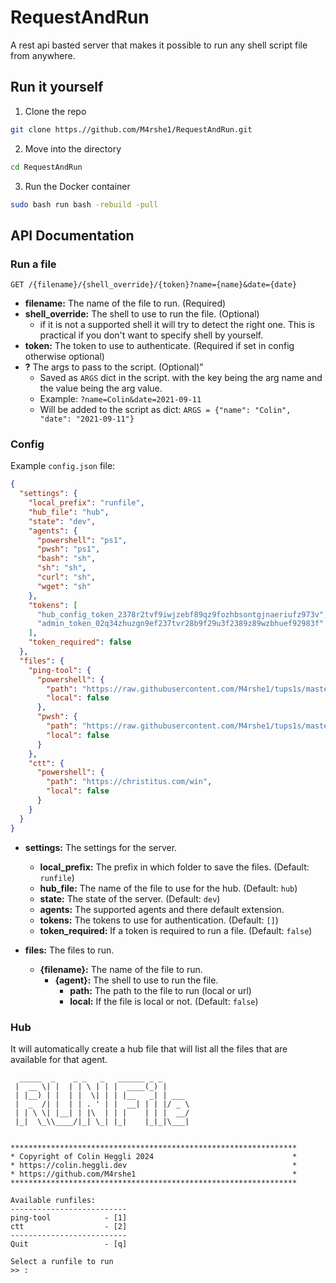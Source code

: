 # RequestAndRun
A rest api basted server that makes it possible to run any shell script file from anywhere.

## Run it yourself
1. Clone the repo

```bash
git clone https.//github.com/M4rshe1/RequestAndRun.git
```

2. Move into the directory

```bash
cd RequestAndRun
```

3. Run the Docker container

```bash
sudo bash run bash -rebuild -pull
```

## API Documentation

### Run a file
```http
GET /{filename}/{shell_override}/{token}?name={name}&date={date}
```

- **filename:** The name of the file to run. (Required)  
- **shell_override:** The shell to use to run the file. (Optional)  
  - if it is not a supported shell it will try to detect the right one. This is practical if you don't want to specify shell by yourself.
- **token:** The token to use to authenticate. (Required if set in config otherwise optional) 
- **?** The args to pass to the script. (Optional)"
    - Saved as `ARGS` dict in the script. with the key being the arg name and the value being the arg value.
    - Example: `?name=Colin&date=2021-09-11`
    - Will be added to the script as dict: `ARGS = {"name": "Colin", "date": "2021-09-11"}`

### Config  

Example `config.json` file:   

```json
{
  "settings": {
    "local_prefix": "runfile",
    "hub_file": "hub",
    "state": "dev",
    "agents": {
      "powershell": "ps1",
      "pwsh": "ps1",
      "bash": "sh",
      "sh": "sh",
      "curl": "sh",
      "wget": "sh"
    },
    "tokens": [
      "hub_config_token_2378r2tvf9iwjzebf89qz9fozhbsontgjnaeriufz973v",
      "admin_token_02q34zhuzgn9ef237tvr28b9f29u3f2389z89wzbhuef92983f"
    ],
    "token_required": false
  },
  "files": {
    "ping-tool": {
      "powershell": {
        "path": "https://raw.githubusercontent.com/M4rshe1/tups1s/master/USB/Scripts/ping_tool/ping_tool.ps1",
        "local": false
      },
      "pwsh": {
        "path": "https://raw.githubusercontent.com/M4rshe1/tups1s/master/USB/Scripts/ping_tool/ping_tool.ps1",
        "local": false
      }
    },
    "ctt": {
      "powershell": {
        "path": "https://christitus.com/win",
        "local": false
      }
    }
  }
}
```

- **settings:** The settings for the server.
    - **local_prefix:** The prefix in which folder to save the files. (Default: `runfile`)
    - **hub_file:** The name of the file to use for the hub. (Default: `hub`)
    - **state:** The state of the server. (Default: `dev`)
    - **agents:** The supported agents and there default extension.
    - **tokens:** The tokens to use for authentication. (Default: `[]`)
    - **token_required:** If a token is required to run a file. (Default: `false`)

- **files:** The files to run.
  - **{filename}:** The name of the file to run.
      - **{agent}:** The shell to use to run the file.
          - **path:** The path to the file to run (local or url)
          - **local:** If the file is local or not. (Default: `false`)

### Hub

It will automatically create a hub file that will list all the files that are available for that agent.  

```
  _____  _    _ _   _   ______ _ _
 |  __ \| |  | | \ | | |  ____(_) |
 | |__) | |  | |  \| | | |__   _| | ___
 |  _  /| |  | | . ' | |  __| | | |/ _ \
 | | \ \| |__| | |\  | | |    | | |  __/
 |_|  \_\\____/|_| \_| |_|    |_|_|\___|


****************************************************************
* Copyright of Colin Heggli 2024                               *
* https://colin.heggli.dev                                     *
* https://github.com/M4rshe1                                   *
****************************************************************

Available runfiles:
--------------------------
ping-tool            - [1]
ctt                  - [2]
--------------------------
Quit                 - [q]

Select a runfile to run
>> :
```
